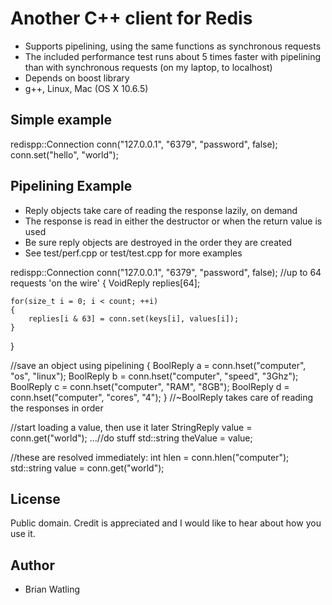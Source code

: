 # Another C++ client for Redis

- Supports pipelining, using the same functions as synchronous requests
- The included performance test runs about 5 times faster with pipelining than with synchronous requests (on my laptop, to localhost)
- Depends on boost library
- g++, Linux, Mac (OS X 10.6.5)

## Simple example

redispp::Connection conn("127.0.0.1", "6379", "password", false);
conn.set("hello", "world");

## Pipelining Example

- Reply objects take care of reading the response lazily, on demand
- The response is read in either the destructor or when the return value is used
- Be sure reply objects are destroyed in the order they are created
- See test/perf.cpp or test/test.cpp for more examples

redispp::Connection conn("127.0.0.1", "6379", "password", false);
//up to 64 requests 'on the wire'
{
    VoidReply replies[64];

    for(size_t i = 0; i < count; ++i)
    {
        replies[i & 63] = conn.set(keys[i], values[i]);
    }
}

//save an object using pipelining
{
    BoolReply a = conn.hset("computer", "os", "linux");
    BoolReply b = conn.hset("computer", "speed", "3Ghz");
    BoolReply c = conn.hset("computer", "RAM", "8GB");
    BoolReply d = conn.hset("computer", "cores", "4");
}
//~BoolReply takes care of reading the responses in order

//start loading a value, then use it later
StringReply value = conn.get("world");
...//do stuff
std::string theValue = value;

//these are resolved immediately:
int hlen = conn.hlen("computer");
std::string value = conn.get("world");

## License

Public domain. Credit is appreciated and I would like to hear about how you use it.

## Author

- Brian Watling

